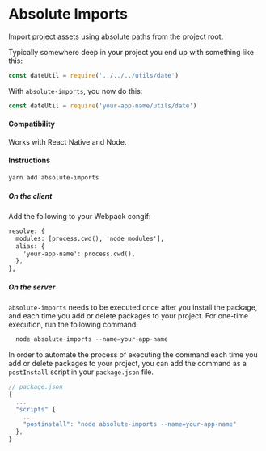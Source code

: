# Absolute Imports

Import project assets using absolute paths from the project root.

Typically somewhere deep in your project you end up with something like this:

```js
const dateUtil = require('../../../utils/date')
```

With `absolute-imports`, you now do this:

```js
const dateUtil = require('your-app-name/utils/date')
```


#### Compatibility
Works with React Native and Node.

#### Instructions
```bash
yarn add absolute-imports
```

##### On the client
Add the following to your Webpack congif:
```diff
resolve: {
  modules: [process.cwd(), 'node_modules'],
  alias: {
    'your-app-name': process.cwd(),
  }, 
},
```

##### On the server
`absolute-imports` needs to be executed once after you install the package, and each time you add or delete packages to your project. 
For one-time execution, run the following command:
```js
  node absolute-imports --name=your-app-name
```

In order to automate the process of executing the command each time you add or delete packages to your project, you can add the command as a `postInstall` script in your `package.json` file.
```js
// package.json
{
  ...
  "scripts" {
    ...
    "postinstall": "node absolute-imports --name=your-app-name"
  },
}
```
